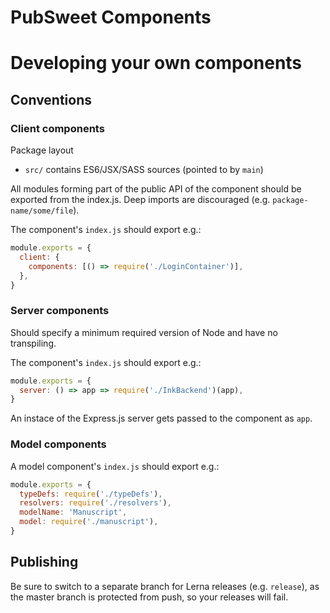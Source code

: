 # PubSweet Components

# Developing your own components

## Conventions

### Client components

Package layout

- `src/` contains ES6/JSX/SASS sources (pointed to by `main`)

All modules forming part of the public API of the component should be exported from the index.js. Deep imports are discouraged (e.g. `package-name/some/file`).

The component's `index.js` should export e.g.:

```js
module.exports = {
  client: {
    components: [() => require('./LoginContainer')],
  },
}
```

### Server components

Should specify a minimum required version of Node and have no transpiling.

The component's `index.js` should export e.g.:

```js
module.exports = {
  server: () => app => require('./InkBackend')(app),
}
```

An instace of the Express.js server gets passed to the component as `app`.

### Model components

A model component's `index.js` should export e.g.:

```js
module.exports = {
  typeDefs: require('./typeDefs'),
  resolvers: require('./resolvers'),
  modelName: 'Manuscript',
  model: require('./manuscript'),
}
```

## Publishing

Be sure to switch to a separate branch for Lerna releases (e.g. `release`), as the master branch is protected from push, so your releases will fail.
